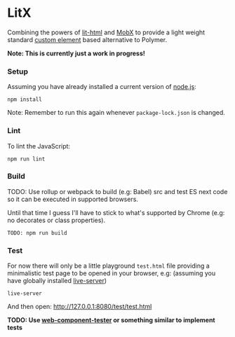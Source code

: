 # LitX

Combining the powers of [lit-html](https://github.com/PolymerLabs/lit-html) and [MobX](https://mobx.js.org) to provide a light weight standard [custom element]() based alternative to Polymer.

**Note: This is currently just a work in progress!**

### Setup

Assuming you have already installed a current version of [node.js](https://nodejs.org):

    npm install

Note: Remember to run this again whenever `package-lock.json` is changed.

### Lint

To lint the JavaScript:

    npm run lint

### Build

TODO: Use rollup or webpack to build (e.g: Babel) src and test ES next code so it can be executed in supported browsers.

Until that time I guess I'll have to stick to what's supported by Chrome (e.g: no decorates or class properties).

    TODO: npm run build

### Test

For now there will only be a little playground `test.html` file providing a minimalistic test page to be opened in your browser, e.g: (assuming you have globally installed [live-server](https://www.npmjs.com/package/live-server))

    live-server

And then open: http://127.0.0.1:8080/test/test.html

**TODO: Use [web-component-tester](https://github.com/Polymer/web-component-tester) or something similar to implement tests**
